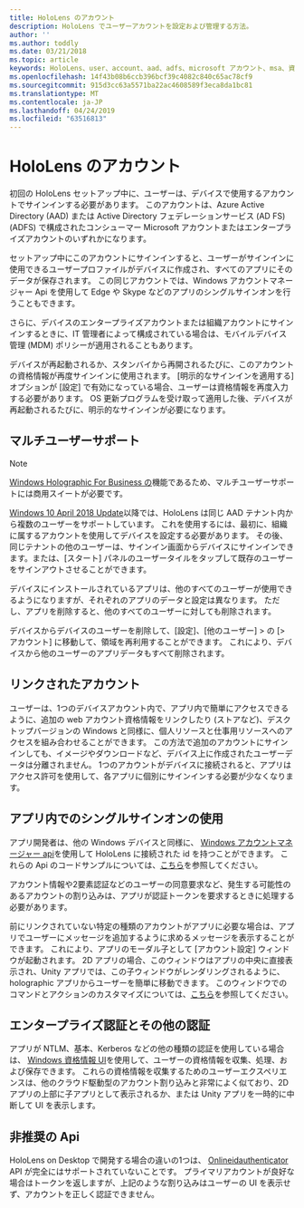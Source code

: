 ```yaml
---
title: HoloLens のアカウント
description: HoloLens でユーザーアカウントを設定および管理する方法。
author: ''
ms.author: toddly
ms.date: 03/21/2018
ms.topic: article
keywords: HoloLens、user、account、aad、adfs、microsoft アカウント、msa、資格情報
ms.openlocfilehash: 14f43b08b6ccb396bcf39c4082c840c65ac78cf9
ms.sourcegitcommit: 915d3cc63a5571ba22ac4608589f3eca8da1bc81
ms.translationtype: MT
ms.contentlocale: ja-JP
ms.lasthandoff: 04/24/2019
ms.locfileid: "63516813"
---
```

# <a name="accounts-on-hololens"></a>HoloLens のアカウント

初回の HoloLens セットアップ中に、ユーザーは、デバイスで使用するアカウントでサインインする必要があります。 このアカウントは、Azure Active Directory (AAD) または Active Directory フェデレーションサービス (AD FS) (ADFS) で構成されたコンシューマー Microsoft アカウントまたはエンタープライズアカウントのいずれかになります。

セットアップ中にこのアカウントにサインインすると、ユーザーがサインインに使用できるユーザープロファイルがデバイスに作成され、すべてのアプリにそのデータが保存されます。 この同じアカウントでは、Windows アカウントマネージャー Api を使用して Edge や Skype などのアプリのシングルサインオンを行うこともできます。

さらに、デバイスのエンタープライズアカウントまたは組織アカウントにサインインするときに、IT 管理者によって構成されている場合は、モバイルデバイス管理 (MDM) ポリシーが適用されることもあります。

デバイスが再起動されるか、スタンバイから再開されるたびに、このアカウントの資格情報が再度サインインに使用されます。 [明示的なサインインを適用する] オプションが [設定] で有効になっている場合、ユーザーは資格情報を再度入力する必要があります。 OS 更新プログラムを受け取って適用した後、デバイスが再起動されるたびに、明示的なサインインが必要になります。

## <a name="multi-user-support"></a>マルチユーザーサポート

>[!NOTE]
>[Windows Holographic For Business の](https://docs.microsoft.com/hololens/hololens-upgrade-enterprise)機能であるため、マルチユーザーサポートには商用スイートが必要です。

[Windows 10 April 2018 Update](release-notes-april-2018.md)以降では、HoloLens は同じ AAD テナント内から複数のユーザーをサポートしています。 これを使用するには、最初に、組織に属するアカウントを使用してデバイスを設定する必要があります。 その後、同じテナントの他のユーザーは、サインイン画面からデバイスにサインインできます。または、[スタート] パネルのユーザータイルをタップして既存のユーザーをサインアウトさせることができます。 

デバイスにインストールされているアプリは、他のすべてのユーザーが使用できるようになりますが、それぞれのアプリのデータと設定は異なります。 ただし、アプリを削除すると、他のすべてのユーザーに対しても削除されます。 

デバイスからデバイスのユーザーを削除して、[設定]、[他のユーザー] > の [> アカウント] に移動して、領域を再利用することができます。 これにより、デバイスから他のユーザーのアプリデータもすべて削除されます。 

## <a name="linked-accounts"></a>リンクされたアカウント

ユーザーは、1つのデバイスアカウント内で、アプリ内で簡単にアクセスできるように、追加の web アカウント資格情報をリンクしたり (ストアなど)、デスクトップバージョンの Windows と同様に、個人リソースと仕事用リソースへのアクセスを組み合わせることができます。 この方法で追加のアカウントにサインインしても、イメージやダウンロードなど、デバイス上に作成されたユーザーデータは分離されません。 1つのアカウントがデバイスに接続されると、アプリはアクセス許可を使用して、各アプリに個別にサインインする必要が少なくなります。

## <a name="using-single-sign-on-within-an-app"></a>アプリ内でのシングルサインオンの使用

アプリ開発者は、他の Windows デバイスと同様に、 [Windows アカウントマネージャー api](https://msdn.microsoft.com/library/windows/apps/xaml/windows.security.authentication.web.core.aspx)を使用して HoloLens に接続された id を持つことができます。 これらの Api のコードサンプルについては、[こちら](http://go.microsoft.com/fwlink/p/?LinkId=620621)を参照してください。

アカウント情報や2要素認証などのユーザーの同意要求など、発生する可能性のあるアカウントの割り込みは、アプリが認証トークンを要求するときに処理する必要があります。

前にリンクされていない特定の種類のアカウントがアプリに必要な場合は、アプリでユーザーにメッセージを追加するように求めるメッセージを表示することができます。 これにより、アプリのモーダル子として [アカウント設定] ウィンドウが起動されます。 2D アプリの場合、このウィンドウはアプリの中央に直接表示され、Unity アプリでは、この子ウィンドウがレンダリングされるように、holographic アプリからユーザーを簡単に移動できます。 このウィンドウでのコマンドとアクションのカスタマイズについては、[こちら](https://msdn.microsoft.com/library/windows/apps/windows.ui.applicationsettings.webaccountcommand.aspx)を参照してください。

## <a name="enterprise-and-other-authentication"></a>エンタープライズ認証とその他の認証

アプリが NTLM、基本、Kerberos などの他の種類の認証を使用している場合は、 [Windows 資格情報 UI](https://msdn.microsoft.com/library/windows/apps/windows.security.credentials.ui.aspx)を使用して、ユーザーの資格情報を収集、処理、および保存できます。 これらの資格情報を収集するためのユーザーエクスペリエンスは、他のクラウド駆動型のアカウント割り込みと非常によく似ており、2D アプリの上部に子アプリとして表示されるか、または Unity アプリを一時的に中断して UI を表示します。

## <a name="deprecated-apis"></a>非推奨の Api

HoloLens on Desktop で開発する場合の違いの1つは、 [Onlineidauthenticator](https://msdn.microsoft.com/library/windows/apps/windows.security.authentication.onlineid.onlineidauthenticator.aspx) API が完全にはサポートされていないことです。 プライマリアカウントが良好な場合はトークンを返しますが、上記のような割り込みはユーザーの UI を表示せず、アカウントを正しく認証できません。

